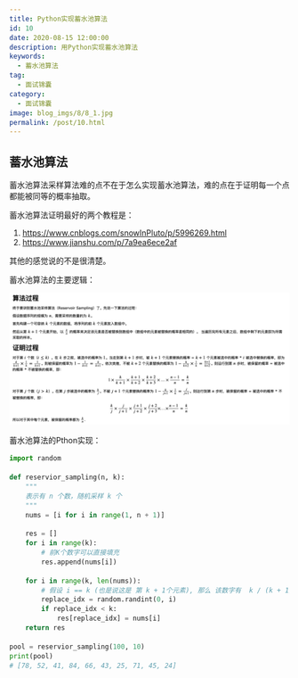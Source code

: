 ```yaml
---
title: Python实现蓄水池算法
id: 10
date: 2020-08-15 12:00:00
description: 用Python实现蓄水池算法
keywords:
  - 蓄水池算法
tag:
  - 面试锦囊
category:
  - 面试锦囊
image: blog_imgs/8/8_1.jpg
permalink: /post/10.html
---
```


## 蓄水池算法

蓄水池算法采样算法难的点不在于怎么实现蓄水池算法，难的点在于证明每一个点都能被同等的概率抽取。

蓄水池算法证明最好的两个教程是：

1. <https://www.cnblogs.com/snowInPluto/p/5996269.html>
1. <https://www.jianshu.com/p/7a9ea6ece2af>

其他的感觉说的不是很清楚。

蓄水池算法的主要逻辑：

![image.png](/blog_imgs/10/10_1.png)

蓄水池算法的Pthon实现：

```python
import random

def reservior_sampling(n, k):
    """
    表示有 n 个数，随机采样 k 个
    """
    nums = [i for i in range(1, n + 1)]

    res = []
    for i in range(k):
        # 前K个数字可以直接填充
        res.append(nums[i])

    for i in range(k, len(nums)):
        # 假设 i == k (也是说这是 第 k + 1个元素), 那么 该数字有  k / (k + 1) 的概率被选中去去换
        replace_idx = random.randint(0, i)
        if replace_idx < k:
            res[replace_idx] = nums[i]
    return res

pool = reservior_sampling(100, 10)
print(pool)
# [78, 52, 41, 84, 66, 43, 25, 71, 45, 24]
```
